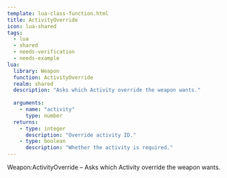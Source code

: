 ```yaml
---
template: lua-class-function.html
title: ActivityOverride
icon: lua-shared
tags:
  - lua
  - shared
  - needs-verification
  - needs-example
lua:
  library: Weapon
  function: ActivityOverride
  realm: shared
  description: "Asks which Activity override the weapon wants."
  
  arguments:
    - name: "activity"
      type: number
  returns:
    - type: integer
      description: "Override activity ID."
    - type: boolean
      description: "Whether the activity is required."
---
```


<div class="lua__search__keywords">
Weapon:ActivityOverride &#x2013; Asks which Activity override the weapon wants.
</div>
